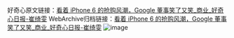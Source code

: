 好奇心原文链接：[看着 iPhone 6 的抢购风潮，Google 董事笑了又笑_商业_好奇心日报-崔绮雯](https://www.qdaily.com/articles/2642.html)
WebArchive归档链接：[看着 iPhone 6 的抢购风潮，Google 董事笑了又笑_商业_好奇心日报-崔绮雯](http://web.archive.org/web/20190623151302/https://www.qdaily.com/articles/2642.html)
![image](http://ww3.sinaimg.cn/large/007d5XDply1g3v6dv6wafj30u03hq4qp)